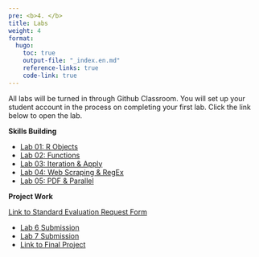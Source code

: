 ```yaml
---
pre: <b>4. </b>
title: Labs
weight: 4
format:
  hugo:
    toc: true
    output-file: "_index.en.md"
    reference-links: true
    code-link: true
---
```


All labs will be turned in through Github Classroom. You will set up your student account in the process on completing your first lab. Click the link below to open the lab.

**Skills Building**

-   [Lab 01: R Objects]
-   [Lab 02: Functions]
-   [Lab 03: Iteration & Apply]
-   [Lab 04: Web Scraping & RegEx]
-   [Lab 05: PDF & Parallel]

**Project Work**

[Link to Standard Evaluation Request Form]

-   [Lab 6 Submission]
-   [Lab 7 Submission]
-   [Link to Final Project]

  [Lab 01: R Objects]: /Adv-R-Reader/labs/lab1-objects.html
  [Lab 02: Functions]: /Adv-R-Reader/labs/lab2-functions.html
  [Lab 03: Iteration & Apply]: /Adv-R-Reader/labs/lab3-iteration-apply.html
  [Lab 04: Web Scraping & RegEx]: /Adv-R-Reader/labs/lab4-web-scraping-regex.html
  [Lab 05: PDF & Parallel]: /Adv-R-Reader/labs/lab5-PDF-Parallel.html
  [Link to Standard Evaluation Request Form]: /Adv-R-Reader/labs/lab_standards_form.qmd
  [Lab 6 Submission]: https://moodle.smith.edu/mod/assign/view.php?id=1030993
  [Lab 7 Submission]: https://moodle.smith.edu/mod/assign/view.php?id=1034768
  [Link to Final Project]: https://moodle.smith.edu/mod/url/view.php?id=1029245
